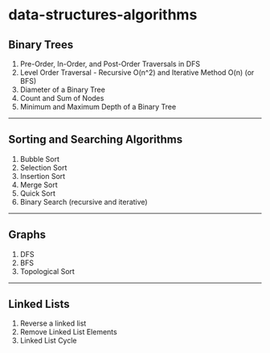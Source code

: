 # data-structures-algorithms
## Binary Trees
1. Pre-Order, In-Order, and Post-Order Traversals in DFS
2. Level Order Traversal - Recursive O(n^2) and Iterative Method O(n) (or BFS)
3. Diameter of a Binary Tree
4. Count and Sum of Nodes
5. Minimum and Maximum Depth of a Binary Tree

<hr />

## Sorting and Searching Algorithms
1. Bubble Sort
2. Selection Sort
3. Insertion Sort
4. Merge Sort
5. Quick Sort
6. Binary Search (recursive and iterative)

<hr />

## Graphs
1. DFS
2. BFS
3. Topological Sort

<hr />

## Linked Lists
1. Reverse a linked list
2. Remove Linked List Elements
3. Linked List Cycle

